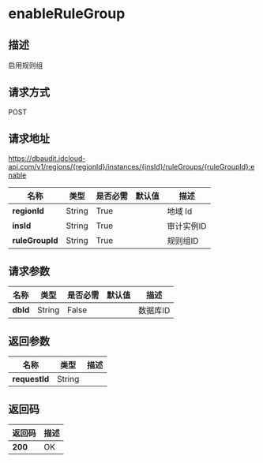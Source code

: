 # enableRuleGroup


## 描述
启用规则组

## 请求方式
POST

## 请求地址
https://dbaudit.jdcloud-api.com/v1/regions/{regionId}/instances/{insId}/ruleGroups/{ruleGroupId}:enable

|名称|类型|是否必需|默认值|描述|
|---|---|---|---|---|
|**regionId**|String|True| |地域 Id|
|**insId**|String|True| |审计实例ID|
|**ruleGroupId**|String|True| |规则组ID|

## 请求参数
|名称|类型|是否必需|默认值|描述|
|---|---|---|---|---|
|**dbId**|String|False| |数据库ID|


## 返回参数
|名称|类型|描述|
|---|---|---|
|**requestId**|String| |


## 返回码
|返回码|描述|
|---|---|
|**200**|OK|
